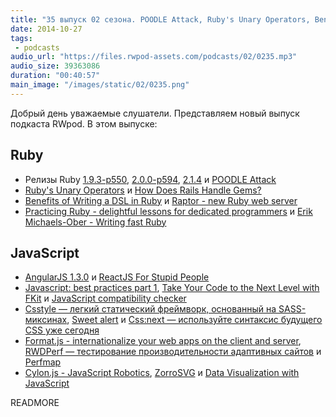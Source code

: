 ```yaml
---
title: "35 выпуск 02 сезона. POODLE Attack, Ruby's Unary Operators, Benefits of Writing a DSL in Ruby, AngularJS 1.3.0, Csstyle, Format.js и прочее"
date: 2014-10-27
tags:
 - podcasts
audio_url: "https://files.rwpod-assets.com/podcasts/02/0235.mp3"
audio_size: 39363086
duration: "00:40:57"
main_image: "/images/static/02/0235.png"
---
```


Добрый день уважаемые слушатели. Представляем новый выпуск подкаста RWpod. В этом выпуске:

## Ruby

 - Релизы Ruby [1.9.3-p550](https://www.ruby-lang.org/en/news/2014/10/27/ruby-1-9-3-p550-is-released/), [2.0.0-p594](https://www.ruby-lang.org/en/news/2014/10/27/ruby-2-0-0-p594-is-released/), [2.1.4](https://www.ruby-lang.org/en/news/2014/10/27/ruby-2-1-4-released/) и [POODLE Attack](https://poodle.io/)
 - [Ruby's Unary Operators](http://www.rubyinside.com/rubys-unary-operators-and-how-to-redefine-their-functionality-5610.html) и [How Does Rails Handle Gems?](http://www.justinweiss.com/blog/2014/10/13/how-does-rails-handle-gems/)
 - [Benefits of Writing a DSL in Ruby](http://engineering.zenpayroll.com/benefits-of-writing-a-dsl/?utm_source=rubyweekly&utm_medium=email) и [Raptor - new Ruby web server](http://www.rubyraptor.org/)
 - [Practicing Ruby - delightful lessons for dedicated programmers](https://practicingruby.com/) и [Erik Michaels-Ober - Writing fast Ruby](https://www.youtube.com/watch?v=fGFM_UrSp70)

## JavaScript

 - [AngularJS 1.3.0](http://angularjs.blogspot.de/2014/10/angularjs-130-superluminal-nudge.html) и [ReactJS For Stupid People](http://blog.andrewray.me/reactjs-for-stupid-people/)
 - [Javascript: best practices part 1](http://www.thinkful.com/learn/javascript-best-practices-1/), [Take Your Code to the Next Level with FKit](http://joshbassett.info/2014/take-your-code-to-the-next-level-with-fkit/) и [JavaScript compatibility checker](http://jscc.info/)
 - [Csstyle — легкий статический фреймворк, основанный на SASS-миксинах](http://www.csstyle.io/), [Sweet alert](http://tristanedwards.me/sweetalert) и [Css:next — используйте синтаксис будущего CSS уже сегодня](http://cssnext.github.io/)
 - [Format.js - internationalize your web apps on the client and server](http://formatjs.io/), [RWDPerf — тестирование производительности адаптивных сайтов](https://github.com/lafikl/RWDPerf) и [Perfmap](https://github.com/zeman/perfmap)
 - [Cylon.js - JavaScript Robotics](http://cylonjs.com/), [ZorroSVG](http://quasimondo.com/ZorroSVG/) и [Data Visualization with JavaScript](http://jsdatav.is/intro.html)


READMORE



